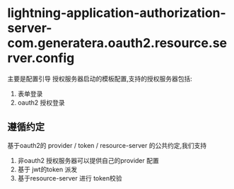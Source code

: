 # lightning-application-authorization-server-com.generatera.oauth2.resource.server.config
主要是配置引导 授权服务器启动的模板配置,支持的授权服务器包括:
1. 表单登录
2. oauth2 授权登录

## 遵循约定
基于oauth2的 provider / token  / resource-server 的公共约定,我们支持
1. 非oauth2 授权服务器可以提供自己的provider 配置
2. 基于 jwt的token 派发
3. 基于resource-server 进行 token校验